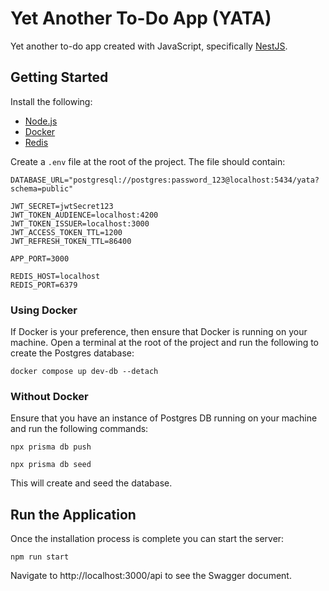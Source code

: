 # Yet Another To-Do App (YATA)

Yet another to-do app created with JavaScript, specifically [NestJS](https://nestjs.com/).

## Getting Started

Install the following:

- [Node.js](https://nodejs.org/en/)
- [Docker](https://www.docker.com/)
- [Redis](https://redis.io/docs/getting-started/installation/)

Create a `.env` file at the root of the project. The file should contain:

```Properties
DATABASE_URL="postgresql://postgres:password_123@localhost:5434/yata?schema=public"

JWT_SECRET=jwtSecret123
JWT_TOKEN_AUDIENCE=localhost:4200
JWT_TOKEN_ISSUER=localhost:3000
JWT_ACCESS_TOKEN_TTL=1200
JWT_REFRESH_TOKEN_TTL=86400

APP_PORT=3000

REDIS_HOST=localhost
REDIS_PORT=6379
```

### Using Docker

If Docker is your preference, then ensure that Docker is running on your machine. 
Open a terminal at the root of the project and run the following to create the Postgres database:

```
docker compose up dev-db --detach
```

### Without Docker

Ensure that you have an instance of Postgres DB running on your machine and run the following commands:

```
npx prisma db push
```

```
npx prisma db seed
```

This will create and seed the database.

## Run the Application

Once the installation process is complete you can start the server:

```shell
npm run start
```

Navigate to http://localhost:3000/api to see the Swagger document.
